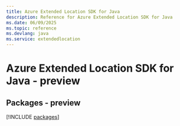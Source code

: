 ```yaml
---
title: Azure Extended Location SDK for Java
description: Reference for Azure Extended Location SDK for Java
ms.date: 06/09/2025
ms.topic: reference
ms.devlang: java
ms.service: extendedlocation
---
```

# Azure Extended Location SDK for Java - preview
## Packages - preview
[!INCLUDE [packages](extended-location-index.md)]